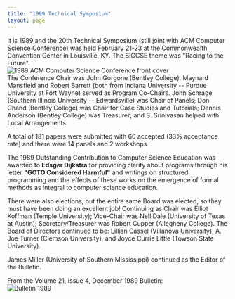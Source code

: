 ```yaml
---
title: "1989 Technical Symposium"
layout: page
---
```


It is 1989 and the 20th Technical Symposium (still joint with ACM
Computer Science Conference) was held February 21-23 at the Commonwealth
Convention Center in Louisville, KY. The SIGCSE theme was "Racing to the
Future".\
![1989 ACM Computer Science Conference front
cover](../../files/images/50yearsofSIGCSE/20thTS.jpg)\
The Conference Chair was John Gorgone (Bentley College). Maynard
Mansfield and Robert Barrett (both from Indiana University -- Purdue
University at Fort Wayne) served as Program Co-Chairs. John Schrage
(Southern Illinois University -- Edwardsville) was Chair of Panels; Don
Chand (Bentley College) was Chair for Case Studies and Tutorials; Dennis
Anderson (Bentley College) was Treasurer; and S. Srinivasan helped with
Local Arrangements.

A total of 181 papers were submitted with 60 accepted (33% acceptance
rate) and there were 14 panels and 2 workshops.

The 1989 Outstanding Contribution to Computer Science Education was
awarded to **Edsger Dijkstra** for providing clarity about programs
through his letter **\"GOTO Considered Harmful\"** and writings on
structured programming and the effects of these works on the emergence
of formal methods as integral to computer science education.

There were also elections, but the entire same Board was elected, so
they must have been doing an excellent job! Continuing as Chair was
Elliot Koffman (Temple University); Vice-Chair was Nell Dale (University
of Texas at Austin); Secretary/Treasurer was Robert Cupper (Allegheny
College). The Board of Directors continued to be: Lillian Cassel
(Villanova University), A. Joe Turner (Clemson University), and Joyce
Currie Little (Towson State University).

James Miller (University of Southern Mississippi) continued as the
Editor of the Bulletin.

From the Volume 21, Issue 4, December 1989 Bulletin:\
![Bulletin 1989 ](../../files/images/50yearsofSIGCSE/Bulletin1989.jpg)